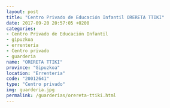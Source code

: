 ```yaml
---
layout: post
title: "Centro Privado de Educación Infantil ORERETA TTIKI"
date: 2017-09-20 20:57:05 +0200
categories:
- Centro Privado de Educación Infantil
- gipuzkoa
- errenteria
- Centro privado
- guarderia
name: "ORERETA TTIKI"
province: "Gipuzkoa"
location: "Errenteria"
code: "20012641"
type: "Centro privado"
img: guarderia.jpg
permalink: /guarderias/orereta-ttiki.html
---
```

